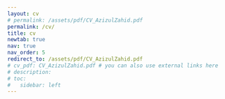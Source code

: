 ```yaml
---
layout: cv
# permalink: /assets/pdf/CV_AzizulZahid.pdf
permalink: /cv/
title: cv
newtab: true
nav: true
nav_order: 5
redirect_to: /assets/pdf/CV_AzizulZahid.pdf
# cv_pdf: CV_AzizulZahid.pdf # you can also use external links here
# description:
# toc:
#   sidebar: left
---
```

